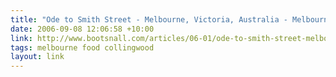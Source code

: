 ```yaml
---
title: "Ode to Smith Street - Melbourne, Victoria, Australia - Melbourne Things to see and do :: BootsnAll Travel Network"
date: 2006-09-08 12:06:58 +10:00
link: http://www.bootsnall.com/articles/06-01/ode-to-smith-street-melbourne-victoria-australia.html
tags: melbourne food collingwood
layout: link
---
```

